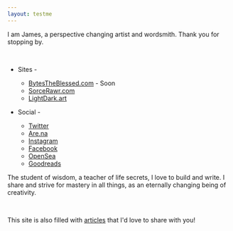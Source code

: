```yaml
---
layout: testme
---
```


I am James, a perspective changing artist and wordsmith.
Thank you for stopping by.  

<br>

* Sites -  
  * [BytesTheBlessed.com](https://bytestheblessed.com) - Soon
  * [SorceRawr.com](https://SorceRawr.com)
  * [LightDark.art](https://LightDark.art)

* Social -    
  * [Twitter](https://twitter.com/BytesTheBlessed)
  * [Are.na](https://www.are.na/james-the-blessed)
  * [Instagram](www.instagram.com/bytes_the_blessed)
  * [Facebook](https://www.facebook.com/jamestheblessed)
  * [OpenSea](https://opensea.io/Bytes_The_Blessed)
  * [Goodreads](https://www.goodreads.com/user/show/135257757-james-the-blessed)

The student of wisdom, a teacher of life secrets, I love to build and write. I share and strive for mastery in all things,
as an eternally changing being of creativity.

<br>

This site is also filled with [articles](/bytes_.html) that I'd love to share with you!  

<br>
<br>
<br>
<br>
<br> <!-- {% include recentposts.html %} -->
